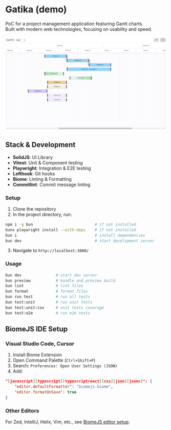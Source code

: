 # Gatika (demo)

PoC for a project management application featuring Gantt charts.\
Built with modern web technologies, focusing on usability and speed.

![Gantt view](docs/banner.png)

## Stack & Development

- **SolidJS**: UI Library
- **Vitest**: Unit & Component testing
- **Playwright**: Integration & E2E testing
- **Lefthook**: Git hooks
- **Biome**: Linting & Formatting
- **Commitlint**: Commit message linting

### Setup

1. Clone the repository
2. In the project directory, run:

```bash
npm i -g bun                           # if not installed
bunx playwright install --with-deps    # if not installed
bun i                                  # install dependencies
bun dev                                # start development server
```

3. Navigate to `http://localhost:3000/`

### Usage

```bash
bun dev               # start dev server
bun preview           # bundle and preview build
bun lint              # lint files
bun format            # format files
bun run test          # run all tests
bun test:unit         # run unit tests
bun test:unit:cov     # unit tests coverage
bun test:e2e          # run e2e tests
```

## BiomeJS IDE Setup

### Visual Studio Code, Cursor

1. Install Biome Extension
2. Open Command Palette (`Ctrl+Shift+P`)
3. Search: `Preferences: Open User Settings (JSON)`
4. Add:

```json
"[javascript][typescript][typescriptreact][css][json][jsonc]": {
    "editor.defaultFormatter": "biomejs.biome",
    "editor.formatOnSave": true
}
```

### Other Editors

For Zed, IntelliJ, Helix, Vim, etc., see
[BiomeJS editor setup](https://biomejs.dev/guides/editors/third-party-plugins/).
